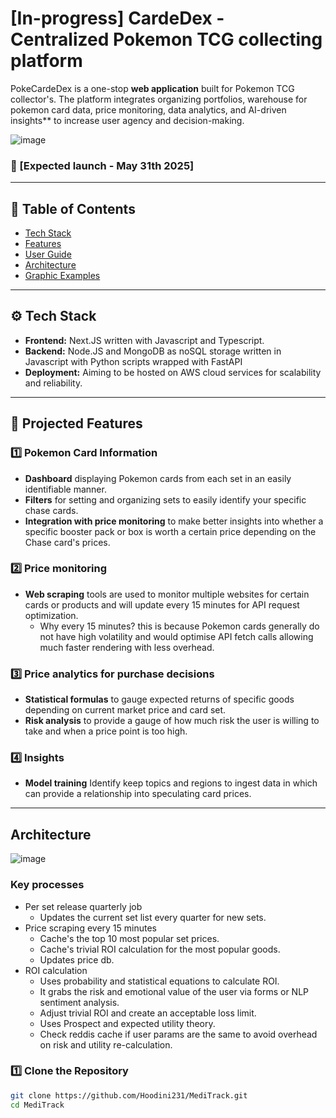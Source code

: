 # [In-progress] CardeDex - Centralized Pokemon TCG collecting platform

PokeCardeDex is a one-stop **web application** built for Pokemon TCG collector's. The platform integrates organizing portfolios, warehouse for pokemon card data, price monitoring, data analytics, and AI-driven insights** to increase user agency and decision-making.

![image](https://github.com/user-attachments/assets/b9250ad9-3026-4ace-b7a9-5b118579b933)



### 🔗 [Expected launch - May 31th 2025]

---

## 📌 Table of Contents

- [Tech Stack](#tech-stack)
- [Features](#features)
- [User Guide](#user-guide)
- [Architecture](#architecture)
- [Graphic Examples](#graphic-examples)

---

## ⚙️ Tech Stack

- **Frontend:** Next.JS written with Javascript and Typescript.
- **Backend:** Node.JS and MongoDB as noSQL storage written in Javascript with Python scripts wrapped with FastAPI
- **Deployment:** Aiming to be hosted on AWS cloud services for scalability and reliability.

---

## 🚀 Projected Features

### 1️⃣ **Pokemon Card Information**
- **Dashboard** displaying Pokemon cards from each set in an easily identifiable manner.
- **Filters** for setting and organizing sets to easily identify your specific chase cards.
- **Integration with price monitoring** to make better insights into whether a specific booster pack or box is worth a certain price depending on the Chase card's prices.

### 2️⃣ **Price monitoring**
- **Web scraping** tools are used to monitor multiple websites for certain cards or products and will update every 15 minutes for API request optimization.
  - Why every 15 minutes? this is because Pokemon cards generally do not have high volatility and would optimise API fetch calls allowing much faster rendering with less overhead.

### 3️⃣ **Price analytics for purchase decisions**
- **Statistical formulas** to gauge expected returns of specific goods depending on current market price and card set.
- **Risk analysis** to provide a gauge of how much risk the user is willing to take and when a price point is too high.

### 4️⃣ **Insights**
- **Model training** Identify keep topics and regions to ingest data in which can provide a relationship into speculating card prices.
---

## Architecture
![image](https://github.com/user-attachments/assets/75195040-b603-48e3-9c47-210808068006)
### Key processes
- Per set release quarterly job
  - Updates the current set list every quarter for new sets.
- Price scraping every 15 minutes
  - Cache's the top 10 most popular set prices.
  - Cache's trivial ROI calculation for the most popular goods.
  - Updates price db.
- ROI calculation
  - Uses probability and statistical equations to calculate ROI.
  - It grabs the risk and emotional value of the user via forms or NLP sentiment analysis.
  - Adjust trivial ROI and create an acceptable loss limit.
  - Uses Prospect and expected utility theory.
  - Check reddis cache if user params are the same to avoid overhead on risk and utility re-calculation.


### 1️⃣ Clone the Repository
```sh
git clone https://github.com/Hoodini231/MediTrack.git
cd MediTrack
